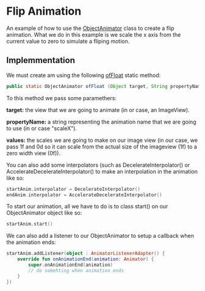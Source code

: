 # Flip Animation

An example of how to use the [ObjectAnimator](https://developer.android.com/reference/android/animation/ObjectAnimator) class to create a flip animation. What we do in this example is we scale the x axis from the current value to zero to simulate a fliping motion.

## Implemmentation

We must create am using the following [ofFloat](https://developer.android.com/reference/android/animation/ObjectAnimator#ofFloat(java.lang.Object,%20java.lang.String,%20float...)) static method:

```java
public static ObjectAnimator ofFloat (Object target, String propertyName, float... values)
```

To this method we pass some paramethers:

<b>target:</b> the view that we are going to animate (in or case, an ImageView).

<b>propertyName:</b> a string representing the animation name that we are going to use (in or case "scaleX").

<b>values:</b> the scales we are going to make on our image view (in our case, we pass 1f and 0d so it can scale from the actual size of the imageview (1f) to a zero width view (0f)).

You can also add some interpolators (such as DecelerateInterpolator() or AccelerateDecelerateInterpolator() to make an interpolation in the animation like so:

```kotlin
startAnim.interpolator = DecelerateInterpolator()
endAnim.interpolator = AccelerateDecelerateInterpolator()
```

To start our animation, all we have to do is to class start() on our ObjectAnimator object like so:

```kotlin
startAnim.start()
```

We can also add a listener to our ObjectAnimator to setup a callback when the animation ends:

```kotlin
startAnim.addListener(object : AnimatorListenerAdapter() {
    override fun onAnimationEnd(animation: Animator) {
        super.onAnimationEnd(animation)
        // do somehting when animation ends
    }
})
```
